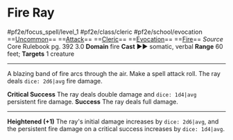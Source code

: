 # Fire Ray
#pf2e/focus_spell/level_1 #pf2e/class/cleric #pf2e/school/evocation 
==[Uncommon](rules/traits/uncommon.md)== ==[Attack](rules/traits/attack.md)== ==[Cleric](rules/traits/cleric.md)== ==[Evocation](rules/traits/evocation.md)== ==[Fire](rules/traits/fire.md)==
*Source* Core Rulebook pg. 392 3.0
**Domain** fire
**Cast** ►► somatic, verbal
**Range** 60 feet; **Targets** 1 creature

---
A blazing band of fire arcs through the air. Make a spell attack roll. The ray deals `dice: 2d6|avg` fire damage.

**Critical Success** The ray deals double damage and `dice: 1d4|avg` persistent fire damage.
**Success** The ray deals full damage.

<hr>

**Heightened (+1)** The ray's initial damage increases by `dice: 2d6|avg`, and the persistent fire damage on a critical success increases by `dice: 1d4|avg`.